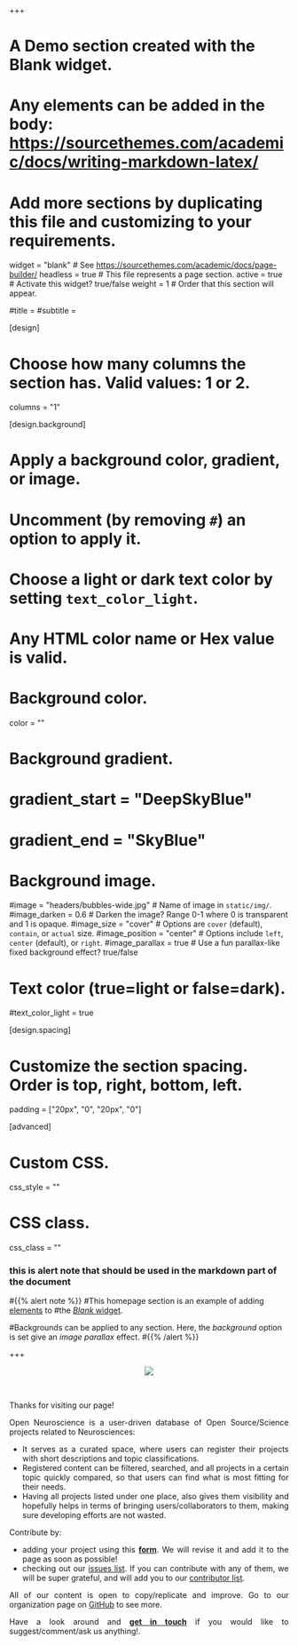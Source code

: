 +++
# A Demo section created with the Blank widget.
# Any elements can be added in the body: https://sourcethemes.com/academic/docs/writing-markdown-latex/
# Add more sections by duplicating this file and customizing to your requirements.

widget = "blank"  # See https://sourcethemes.com/academic/docs/page-builder/
headless = true  # This file represents a page section.
active = true  # Activate this widget? true/false
weight = 1  # Order that this section will appear.

#title = 
#subtitle = 

[design]
  # Choose how many columns the section has. Valid values: 1 or 2.
  columns = "1"

[design.background]
  # Apply a background color, gradient, or image.
  #   Uncomment (by removing `#`) an option to apply it.
  #   Choose a light or dark text color by setting `text_color_light`.
  #   Any HTML color name or Hex value is valid.

  # Background color.
  color = ""
  
  # Background gradient.
  # gradient_start = "DeepSkyBlue"
  # gradient_end = "SkyBlue"
  
  # Background image.
  #image = "headers/bubbles-wide.jpg"  # Name of image in `static/img/`.
  #image_darken = 0.6  # Darken the image? Range 0-1 where 0 is transparent and 1 is opaque.
  #image_size = "cover"  #  Options are `cover` (default), `contain`, or `actual` size.
  #image_position = "center"  # Options include `left`, `center` (default), or `right`.
  #image_parallax = true  # Use a fun parallax-like fixed background effect? true/false

  # Text color (true=light or false=dark).
  #text_color_light = true

[design.spacing]
  # Customize the section spacing. Order is top, right, bottom, left.
  padding = ["20px", "0", "20px", "0"]



[advanced]
 # Custom CSS. 
 css_style = ""
 
 # CSS class.
 css_class = ""

### this is alert note that should be used in the markdown part of the document
#{{% alert note %}}
#This homepage section is an example of adding [elements](https://sourcethemes.com/academic/docs/writing-markdown-latex/) to #the [*Blank* widget](https://sourcethemes.com/academic/docs/widgets/).

#Backgrounds can be applied to any section. Here, the *background* option is set give an *image parallax* effect.
#{{% /alert %}}


+++

<div align="center">

![](https://raw.githubusercontent.com/open-neuroscience/resources/master/logo/openneuroscience_dark.svg)
</div>

<br>

<div align="justify">


Thanks for visiting our page!

Open Neuroscience is a user-driven database of Open Source/Science projects related to Neurosciences:

- It serves as a curated space, where users can register their projects with short descriptions and topic classifications. 
- Registered content can be filtered, searched, and all projects in a certain topic quickly compared, so that users can find what is most fitting for their needs. 
- Having all projects listed under one place, also gives them visibility and hopefully helps in terms of bringing users/collaborators to them, making sure developing efforts are not wasted.


Contribute by:
- adding your project using this [**form**](https://forms.gle/nxSFXXfyzW8oiTso9). We will revise it and add it to the page as soon as possible!
- checking out our [issues list](https://github.com/open-neuroscience/open-neuroscience-website/issues). If you can contribute with any of them, we will be super grateful, and will add you to our [contributor list](#people).


All of our content is open to copy/replicate and improve. Go to our organization page on [GitHub](https://github.com/open-neuroscience/) to see more.


Have a look around and [**get in touch**](#contact) if you would like to suggest/comment/ask us anything!. 

</div>
